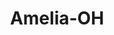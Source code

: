 ---
title: Amelia-OH
slug: amelia-oh
f_state:
- cms/state/ohio.md
f_locations:
- cms/payday-loan/advance-america-2100.md
- cms/payday-loan/americas-pay-day-loans-4438.md
- cms/payday-loan/americas-pay-day-loans-4440.md
- cms/payday-loan/cash-express-7250.md
- cms/payday-loan/checksmart-14757.md
updated-on: '2024-05-30T13:41:28.615Z'
created-on: '2024-05-30T13:41:28.615Z'
published-on: '2024-05-30T13:54:32.469Z'
f_city: Amelia
layout: '[city].html'
tags: city
---